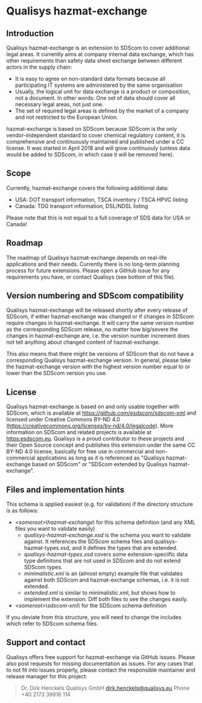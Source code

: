 Qualisys hazmat-exchange
========================

Introduction
------------

Qualisys hazmat-exchange is an extension to SDScom to cover additional legal areas. It currently aims at company internal data exchange, which has other requirements than safety data sheet exchange between different actors in the supply chain:

-   It is easy to agree on non-standard data formats because all participating IT systems are administered by the same organisation
-   Usually, the logical unit for data exchange is a product or composition, not a document. In other words: One set of data should cover all necessary legal areas, not just one.
-   The set of required legal areas is defined by the market of a company and not restricted to the European Union.

hazmat-exchange is based on SDScom because SDScom is the only vendor-independent standard to cover chemical regulatory content, it is comprehensive and continuously maintained and published under a CC license. It was started in April 2018 and will grow continuouly (unless data would be added to SDScom, in which case it will be removed here).

Scope
-----

Currently, hazmat-exchange covers the following additional data:

-   USA: DOT transport information, TSCA inventory / TSCA HPVC listing
-   Canada: TDG transport information, DSL/NDSL listing

Please note that this is not equal to a full coverage of SDS data for USA or Canada!

Roadmap
-------

The roadmap of Qualisys hazmat-exchange depends on real-life applications and their needs. Currently there is no long-term planning process for future extensions. Please open a GitHub issue for any requirements you have, or contact Qualisys (see bottom of this file).

Version numbering and SDScom compatibility
------------------------------------------

Qualisys hazmat-exchange will be released shortly after every release of SDScom, if either hazmat-exchange was changed or if changes in SDScom require changes in hazmat-exchange. It will carry the same version number as the corresponding SDScom release, no matter how big/severe the changes in hazmat-exchange are, i.e. the version number increment does not tell anything about changed content of hazmat-exchange.

This also means that there might be versions of SDScom that do not have a corresponding Qualisys hazmat-exchange version. In general, please take the hazmat-exchange version with the highest version number equal to or lower than the SDScom version you use.

License
-------

Qualisys hazmat-exchange is based on and only usable together with SDScom, which is available at <https://github.com/esdscom/sdscom-xml> and licensed under Creative Commons BY-ND 4.0 (<https://creativecommons.org/licenses/by-nd/4.0/legalcode>). More information on SDScom and related projects is available at <https:esdscom.eu>. Qualisys is a proud contributor to these projects and their Open Source concept and publishes this extension under the same CC BY-ND 4.0 license, basically for free use in commercial and non-commercial applications as long as it is referenced as "Qualisys hazmat-exchange based on SDScom" or "SDScom extended by Qualisys hazmat-exchange".

Files and implementation hints
------------------------------

This schema is applied easiest (e.g. for validation) if the directory structure is as follows:

-   *&lt;someroot&gt;\\hazmat-exchange\\* for this schema definition (and any XML files you want to validate easily)
    -   *qualisys-hazmat-exchange.xsd* is the schema you want to validate against. It references the SDScom schema files and qualisys-hazmat-types.xsd, and it defines the types that are extended.
    -   *qualisys-hazmat-types.xsd* covers some extension-speciific data type definitons that are not used in SDScom and do not extend SDScom types.
    -   *minimalistic.xml* is an (almost empty) example file that validates against both SDScom and hazmat-exchange schemas, i.e. it is not extended.
    -   *extended.xml* is similar to minimalistic.xml, but shows how to implement the extension. Diff both files to see the changes easily.
-   *&lt;someroot&gt;\\sdscom-xml\\* for the SDScom schema definition

If you deviate from this structure, you will need to change the includes which refer to SDScom schema files.

Support and contact
-------------------

Qualisys offers free support for hazmat-exchange via GitHub issues. Please also post requests for missing documentation as issues. For any cases that to not fit into issues properly, please contact the responsible maintainer and release manager for this project:

> Dr. Dirk Henckels
> Qualisys GmbH
> <dirk.henckels@qualisys.eu>
> Phone +40 2173 39916 114
